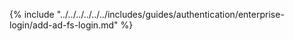 {% include "../../../../../../includes/guides/authentication/enterprise-login/add-ad-fs-login.md" %}